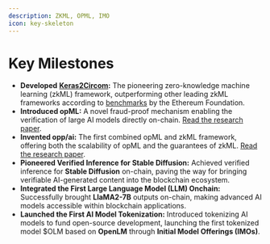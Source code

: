 ```yaml
---
description: ZKML, OPML, IMO
icon: key-skeleton
---
```


# Key Milestones

* **Developed** [**Keras2Circom**](https://github.com/ora-io/keras2circom)**:** The pioneering zero-knowledge machine learning (zkML) framework, outperforming other leading zkML frameworks according to [benchmarks](https://hackmd.io/\_vrpMIusSEaROYUU7-Shaw) by the Ethereum Foundation.
* **Introduced opML:** A novel fraud-proof mechanism enabling the verification of large AI models directly on-chain. [Read the research paper](https://arxiv.org/abs/2401.17555).
* **Invented opp/ai:** The first combined opML and zkML framework, offering both the scalability of opML and the guarantees of zkML. [Read the research paper](https://arxiv.org/pdf/2402.15006).
* **Pioneered Verified Inference for Stable Diffusion:** Achieved verified inference for **Stable Diffusion** on-chain, paving the way for bringing verifiable AI-generated content into the blockchain ecosystem.
* **Integrated the First Large Language Model (LLM) Onchain:** Successfully brought **LlaMA2-7B** outputs on-chain, making advanced AI models accessible within blockchain applications.
* **Launched the First AI Model Tokenization:** Introduced tokenizing AI models to fund open-source development, launching the first tokenized model $OLM based on **OpenLM** through **Initial Model Offerings (IMOs)**.
